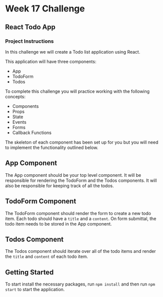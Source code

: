 # Week 17 Challenge


## React Todo App


### Project Instructions

In this challenge we will create a Todo list application using React.

This application will have three components:
- App
- TodoForm
- Todos

To complete this challenge you will practice working with the following concepts:
- Components
- Props
- State
- Events
- Forms
- Callback Functions

The skeleton of each component has been set up for you but you will need to implement the functionality outlined below.  

## App Component

The App component should be your top level component. It will be responsible for rendering the TodoForm and the Todos components.  It will also be responsible for keeping track of all the todos.

## TodoForm Component

The TodoForm component should render the form to create a new todo item.  Each todo should have a `title` and a `content`. On form submittal, the todo item needs to be stored in the App component.

## Todos Component

The Todos component should iterate over all of the todo items and render the `title` and `content` of each todo item.

## Getting Started

To start install the necessary packages, run `npm install` and then run `npm start` to start the application.
